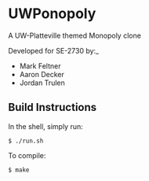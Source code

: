 UWPonopoly
==========

A UW-Platteville themed Monopoly clone

Developed for SE-2730 by:_
* Mark Feltner
* Aaron Decker
* Jordan Trulen

Build Instructions
------------------
In the shell, simply run:
    
    $ ./run.sh

To compile:
    
    $ make
